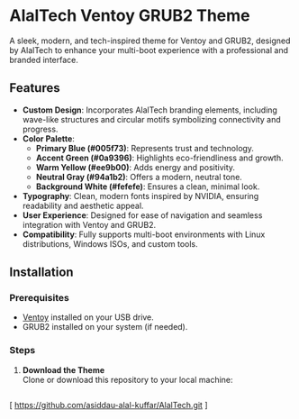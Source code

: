 # AlalTech Ventoy GRUB2 Theme  

A sleek, modern, and tech-inspired theme for Ventoy and GRUB2, designed by AlalTech to enhance your multi-boot experience with a professional and branded interface.  

## Features  
- **Custom Design**: Incorporates AlalTech branding elements, including wave-like structures and circular motifs symbolizing connectivity and progress.  
- **Color Palette**:  
  - **Primary Blue (#005f73)**: Represents trust and technology.  
  - **Accent Green (#0a9396)**: Highlights eco-friendliness and growth.  
  - **Warm Yellow (#ee9b00)**: Adds energy and positivity.  
  - **Neutral Gray (#94a1b2)**: Offers a modern, neutral tone.  
  - **Background White (#fefefe)**: Ensures a clean, minimal look.  
- **Typography**: Clean, modern fonts inspired by NVIDIA, ensuring readability and aesthetic appeal.  
- **User Experience**: Designed for ease of navigation and seamless integration with Ventoy and GRUB2.  
- **Compatibility**: Fully supports multi-boot environments with Linux distributions, Windows ISOs, and custom tools.  

## Installation  

### Prerequisites  
- [Ventoy](https://www.ventoy.net/en/index.html) installed on your USB drive.  
- GRUB2 installed on your system (if needed).  

### Steps  
1. **Download the Theme**  
   Clone or download this repository to your local machine:  
   ```bash
[   https://github.com/asiddau-alal-kuffar/AlalTech.git ]
